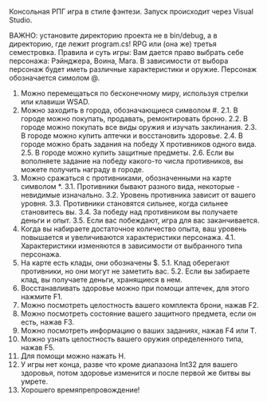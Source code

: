 Консольная РПГ игра в стиле фэнтези. Запуск происходит через Visual Studio.

ВАЖНО: установите директорию проекта не в bin/debug, а в директорию, где лежит program.cs!
RPG или (она же) третья семестровка.
Правила и суть игры:
Вам дается право выбрать себе персонажа: Рэйнджера, Воина, Мага. 
В зависимости от выбора персонаж будет иметь различные характеристики и оружие.
Персонаж обозначается симолом @.
1. Можно перемещаться по бесконечному миру, используя стрелки или клавиши WSAD.
2. Можно заходить в города, обозначающиеся символом #.
	2.1. В городе можно покупать, продавать, ремонтировать броню.
	2.2. В городе можно покупать все виды оружия и изучать заклинания.
	2.3. В городе можно купить аптечки и восстановить здоровье.
	2.4. В городе можно брать задания на победу X противников одного вида.
	2.5. В городе можно купить защитные предметы.
	2.6. Если вы вополняете задание на победу какого-то числа противников, вы можете получить награду в городе.
3. Можно сражаться с противниками, обозначенными на карте символом *.
	3.1. Противники бывают разного вида, некоторые - невидимые изначально.
	3.2. Уровень противника зависит от вашего уровня.
	3.3. Противники становятся сильнее, когда сильнее становитесь вы.
	3.4. За победу над противником вы получаете деньги и опыт.
	3.5. Если вас побеждают, игра для вас заканчивается.
4. Когда вы набираете достаточное количество опыта, ваш уровень повышается и увеличиваются характеристики персонажа.
	4.1. Характеристики изменяются в зависимости от выбранного типа персонажа.
5. На карте есть клады, они обозначены $.
	5.1. Клад оберегают противники, но они могут не заметить вас.
	5.2. Если вы забираете клад, вы получаете деньги, хранящиеся в нем.
6. Восстанавливать здоровье можно при помощи аптечек, для этого нажмите F1.
7. Можно посмотреть целостность вашего комплекта брони, нажав F2.
8. Можно посмотреть состояние вашего защитного предмета, если он есть, нажав F3.
9. Можно посмотреть информацию о ваших заданиях, нажав F4 или T.
10. Можно узнать целостность вашего оружия определенного типа, нажав F5.
11. Для помощи можно нажать H. 
12. У игры нет конца, разве что кроме диапазона Int32 для вашего здоровья, потом здоровье изменится и после первой же битвы вы умрете.
13. Хорошего времяпрепровождение!
